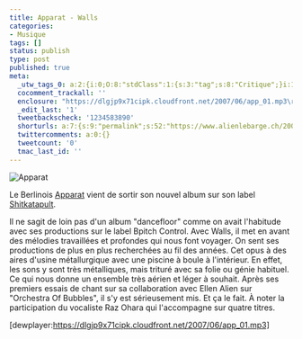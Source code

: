 ```yaml
---
title: Apparat - Walls
categories:
- Musique
tags: []
status: publish
type: post
published: true
meta:
  _utw_tags_0: a:2:{i:0;O:8:"stdClass":1:{s:3:"tag";s:8:"Critique";}i:1;O:8:"stdClass":1:{s:3:"tag";s:7:"Musique";}}
  cocomment_trackall: ''
  enclosure: "https://dlgjp9x71cipk.cloudfront.net/2007/06/app_01.mp3\r\n1564276\r\naudio/mpeg"
  _edit_last: '1'
  tweetbackscheck: '1234583890'
  shorturls: a:7:{s:9:"permalink";s:52:"https://www.alienlebarge.ch/2007/06/01/apparat-walls/";s:7:"tinyurl";s:25:"https://tinyurl.com/bav63n";s:4:"isgd";s:17:"https://is.gd/j8Uv";s:5:"bitly";s:18:"https://bit.ly/YNUQ";s:5:"snipr";s:22:"https://snipr.com/bojl5";s:5:"snurl";s:22:"https://snurl.com/bojl5";s:7:"snipurl";s:24:"https://snipurl.com/bojl5";}
  twittercomments: a:0:{}
  tweetcount: '0'
  tmac_last_id: ''
---
```

<img src="https://dlgjp9x71cipk.cloudfront.net/2007/06/apparat.png" alt="Apparat" />

Le Berlinois <a title="Le site d'Apparat" href="https://www.apparat.net/">Apparat</a> vient de sortir son nouvel album sur son label <a title="Le site de shitkatapult" href="https://www.shitkatapult.com/">Shitkatapult</a>.

Il ne sagit de loin pas d'un album "dancefloor" comme on avait l'habitude avec ses productions sur le label Bpitch Control. Avec Walls, il met en avant des mélodies travaillées et profondes qui nous font voyager. On sent ses productions de plus en plus recherchées au fil des années. Cet opus à des aires d'usine métallurgique avec une piscine à boule à l'intérieur. En effet, les sons y sont très métalliques, mais trituré avec sa folie ou génie habituel. Ce qui nous donne un  ensemble très aérien et léger à souhait.
Après ses premiers essais de chant sur sa collaboration avec Ellen Alien sur "Orchestra Of Bubbles", il s'y est sérieusement mis. Et ça le fait.
À noter la participation du vocaliste Raz Ohara qui l'accompagne sur quatre titres.

[dewplayer:https://dlgjp9x71cipk.cloudfront.net/2007/06/app_01.mp3]

